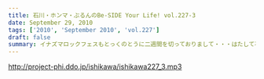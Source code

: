 ```yaml
---
title: 石川・ホンマ・ぶるんのBe-SIDE Your Life! vol.227-3
date: September 29, 2010
tags: ['2010', 'September 2010', 'vol.227']
draft: false
summary: イナズマロックフェスもとっくのとうに二週間を切っておりまして・・・はたして石川サンの動きはどうなるのか！？！？滋賀県近辺の皆さんはお知らせに注目！NAMAE
---
```


http://project-phi.ddo.jp/ishikawa/ishikawa227_3.mp3